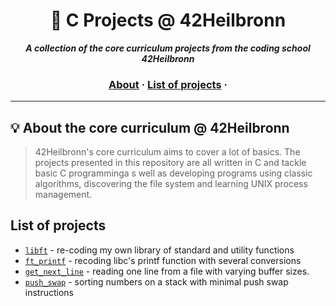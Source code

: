 <h1 align="center">
	🧰  C Projects @ 42Heilbronn
</h1>

<p align="center">
	<b><i> A collection of the core curriculum projects from the coding school 42Heilbronn</i></b><br>

<h3 align="center">
	<a href="#%EF%B8%8F-about">About</a>
	<span> · </span>
	<a href="#%EF%B8%8F-usage">List of projects</a>
	<span> · </span>
</h3>

---
## 💡  About the core curriculum @ 42Heilbronn

> 42Heilbronn's core curriculum aims to cover a lot of basics. The projects presented in this repository are all written in C and tackle basic C programminga s well as developing programs using classic algorithms, discovering the file system and learning UNIX process management. 

## List of projects

* [`libft`](libft)			- re-coding my own library of standard and utility functions
* [`ft_printf`](ft_printf) 	- recoding libc's printf function with several conversions
* [`get_next_line`](get_next_line) - reading one line from a file with varying buffer sizes.
* [`push_swap`](push_swap)		- sorting numbers on a stack with minimal push swap instructions
